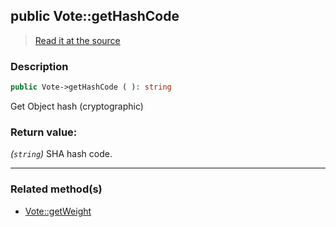 ## public Vote::getHashCode

> [Read it at the source](https://github.com/julien-boudry/Condorcet/blob/master/src/Vote.php#L203)

### Description    

```php
public Vote->getHashCode ( ): string
```

Get Object hash (cryptographic)
    

### Return value:   

*(`string`)* SHA hash code.


---------------------------------------

### Related method(s)      

* [Vote::getWeight](/Docs/ApiReferences/Vote%20Class/public%20Vote--getWeight.md)    
